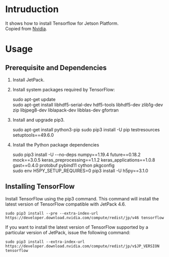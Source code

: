 # Intruduction

It shows how to install Tensorflow for Jetson Platform.  
Copied from [Nvidia](https://docs.nvidia.com/deeplearning/frameworks/install-tf-jetson-platform/index.html).

# Usage 

## Prerequisite and Dependencies

1. Install JetPack.

2. Install system packages required by TensorFlow:  

    sudo apt-get update  
    sudo apt-get install libhdf5-serial-dev hdf5-tools libhdf5-dev zlib1g-dev zip libjpeg8-dev liblapack-dev libblas-dev gfortran  

3. Install and upgrade pip3.

    sudo apt-get install python3-pip
    sudo pip3 install -U pip testresources setuptools==49.6.0 

4. Install the Python package dependencies
    
    sudo pip3 install -U --no-deps numpy==1.19.4 future==0.18.2 mock==3.0.5 keras_preprocessing==1.1.2 keras_applications==1.0.8 gast==0.4.0 protobuf pybind11 cython pkgconfig  
    sudo env H5PY_SETUP_REQUIRES=0 pip3 install -U h5py==3.1.0  

## Installing TensorFlow

Install TensorFlow using the pip3 command. This command will install the latest version of TensorFlow compatible with JetPack 4.6.

    sudo pip3 install --pre --extra-index-url https://developer.download.nvidia.com/compute/redist/jp/v46 tensorflow

If you want to install the latest version of TensorFlow supported by a particular version of JetPack, issue the following command:

    sudo pip3 install --extra-index-url https://developer.download.nvidia.com/compute/redist/jp/v$JP_VERSION tensorflow